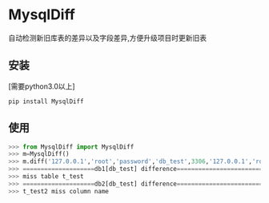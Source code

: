 # MysqlDiff
自动检测新旧库表的差异以及字段差异,方便升级项目时更新旧表

## 安装
[需要python3.0以上]
 
```shell
pip install MysqlDiff
```


## 使用
```python
>>> from MysqlDiff import MysqlDiff
>>> m=MysqlDiff()
>>> m.diff('127.0.0.1','root','password','db_test',3306,'127.0.0.1','root','password','db_test',3307)
>>> ====================db1[db_test] difference============================
>>> miss table t_test
>>> ====================db2[db_test] difference============================
>>> t_test2 miss column name
```
